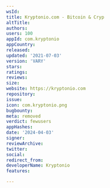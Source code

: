 ```yaml
---
wsId: 
title: Kryptonio.com - Bitcoin & Cryp
altTitle: 
authors: 
users: 100
appId: com.kryptonio
appCountry: 
released: 
updated: '2021-07-03'
version: 'VARY'
stars: 
ratings: 
reviews: 
size: 
website: https://kryptonio.com
repository: 
issue: 
icon: com.kryptonio.png
bugbounty: 
meta: removed
verdict: fewusers
appHashes: 
date: '2024-04-03'
signer: 
reviewArchive: 
twitter: 
social: 
redirect_from: 
developerName: Kryptonio
features: 

---
```


